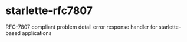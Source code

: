 # starlette-rfc7807
RFC-7807 compliant problem detail error response handler for starlette-based applications
